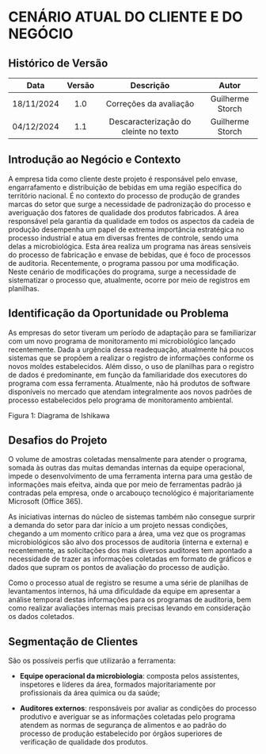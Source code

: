 # CENÁRIO ATUAL DO CLIENTE E DO NEGÓCIO 

##  Histórico de Versão

| **Data** | **Versão** | **Descrição** | **Autor** |
| :------: | :--------: | :----------:  | :-------: |
| 18/11/2024 | 1.0| Correções da avaliação | Guilherme Storch |
| 04/12/2024 | 1.1| Descaracterização do cleinte no texto | Guilherme Storch | 


## Introdução ao Negócio e Contexto 

A empresa tida como cliente deste projeto é responsável pelo envase, engarrafamento e distribuição de bebidas em uma região específica do território nacional. É no contexto do processo de produção de grandes marcas do setor que surge a necessidade de padronização do processo e averiguação dos fatores de qualidade dos produtos fabricados. A área responsável pela garantia da qualidade em todos os aspectos da cadeia de produção desempenha um papel de extrema importância estratégica no processo industrial e atua em diversas frentes de controle, sendo uma delas a microbiológica. Esta área realiza um programa nas áreas sensíveis do processo de fabricação e envase de bebidas, que é foco de processos de auditoria. Recentemente, o programa passou por uma modificação. Neste cenário de modificações do programa, surge a necessidade de sistematizar o processo que, atualmente, ocorre por meio de registros em planilhas.

## Identificação da Oportunidade ou Problema 

As empresas do setor tiveram um período de adaptação para se familiarizar com um novo programa de monitoramento mi microbiológico lançado recentemente. Dada a urgência dessa readequação, atualmente há poucos sistemas que se propõem a realizar o registro de informações conforme os novos moldes estabelecidos. Além disso, o uso de planilhas para o registro de dados é predominante, em função da familiaridade dos executores do programa com essa ferramenta. Atualmente, não há produtos de software disponíveis no mercado que atendam integralmente aos novos padrões de processo estabelecidos pelo programa de monitoramento ambiental.  


Figura 1: Diagrama de Ishikawa

## Desafios do Projeto 

O volume de amostras coletadas mensalmente para atender o programa, somada às outras das muitas demandas internas da equipe operacional, impede o desenvolvimento de uma ferramenta interna para uma gestão de informações mais efeitva, ainda que por meio de ferramentas padrão já contradas pela empresa, onde o arcabouço tecnológico é majoritariamente Microsoft (Office 365). 

As iniciativas internas do núcleo de sistemas também não consegue surprir a demanda do setor para dar início a um projeto nessas condições, chegando a um momento crítico para a área, uma vez que os programas microbiológicos são alvo dos processos de auditoria (interna e externa) e recentemente, as solicitações dos mais diversos auditores tem apontado a necessidade de trazer as informações coletadas em formato de gráficos e dados que supram os pontos de avaliação do processo de audição.  

Como o processo atual de registro se resume a uma série de planilhas de levantamentos internos, há uma dificuldade da equipe em apresentar a análise temporal destas informações para os programas de auditoria, bem como realizar avaliações internas mais precisas levando em consideração os dados coletados. 

## Segmentação de Clientes 

São os possíveis perfis que utilizarão a ferramenta:  

- **Equipe operacional da microbiologia**: composta pelos assistentes, inspetores e líderes da área, formados majoritariamente por profissionais da área química ou da saúde; 

- **Auditores externos**: responsáveis por avaliar as condições do processo produtivo e averiguar se as informações coletadas pelo programa atendem as normas de segurança de alimentos e ao padrão do processo de produção estabelecido por órgãos superiores de verificação de qualidade dos produtos. 
